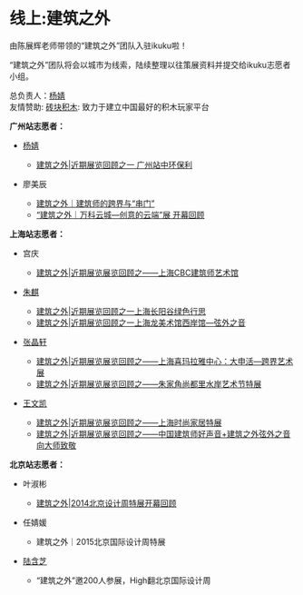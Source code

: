 # 线上:建筑之外



由陈展辉老师带领的“建筑之外”团队入驻ikuku啦！  

“建筑之外”团队将会以城市为线索，陆续整理以往策展资料并提交给ikuku志愿者小组。  

总负责人：[杨婧](http://www.ikuku.cn/user/17592)   
友情赞助: [砖块积木](http://www.ikuku.cn/user/18326): 致力于建立中国最好的积木玩家平台     

**广州站志愿者：**  

* [杨婧](http://www.ikuku.cn/user/17592)
  * [建筑之外|近期展览回顾之一 广州站中环保利](http://www.ikuku.cn/post/105638)  

* 廖美辰
  * [建筑之外｜建筑师的跨界与“串门”](http://www.ikuku.cn/post/105834)   
  * [“建筑之外｜万科云城—创意的云端”展 开幕回顾](http://www.ikuku.cn/post/105942)     

**上海站志愿者：**  

* 宫庆
  * [建筑之外|近期展览展览回顾之——上海CBC建筑师艺术馆](http://www.ikuku.cn/post/108386)  

* [朱麒](http://www.ikuku.cn/user/37870)
  * [建筑之外|近期展览回顾之一上海长阳谷绿色行思](http://www.ikuku.cn/post/107684)   
  * [建筑之外|近期展览回顾之一上海龙美术馆西岸馆—弦外之音](http://www.ikuku.cn/post/107695)

* [张晶轩](http://www.ikuku.cn/user/35276)
  * [建筑之外|近期展览展览回顾之——上海喜玛拉雅中心：大申活—跨界艺术展](http://www.ikuku.cn/post/108878)
  * [建筑之外|近期展览展览回顾之——朱家角尚都里水岸艺术节特展](http://www.ikuku.cn/post/108892)

* [王文凯](http://www.ikuku.cn/user/33240)
  * [建筑之外|近期展览展览回顾之——上海时尚家居特展](http://www.ikuku.cn/post/110831)
  * [建筑之外|近期展览展览回顾之——中国建筑师好声音+建筑之外弦外之音向大师致敬](http://www.ikuku.cn/post/110852)

**北京站志愿者：**  

* 叶淑彬
  * [建筑之外|2014北京设计周特展开幕回顾](http://www.ikuku.cn/post/111857)

* 任婧媛
  * 建筑之外｜2015北京国际设计周特展

* [陆含芝](http://www.ikuku.cn/user/39930)
  * “建筑之外”邀200人参展，High翻北京国际设计周
